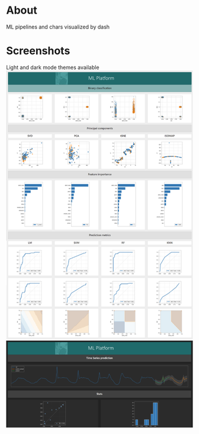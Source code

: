 # About
ML pipelines and chars visualized by dash 

# Screenshots
Light and dark mode themes available
![alt text](/assets/logo/screenshot_light.png)
![alt text](/assets/logo/screenshot_dark2.png)